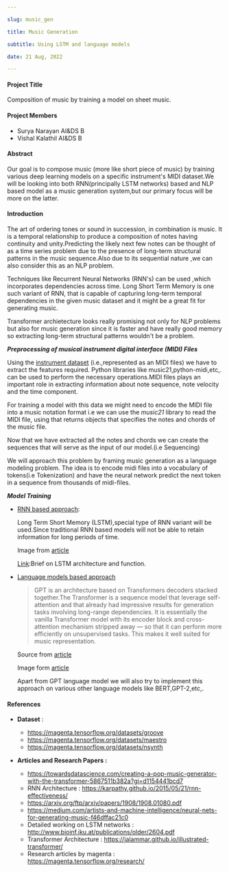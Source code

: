 ```yaml
---

slug: music_gen

title: Music Generation

subtitle: Using LSTM and language models

date: 21 Aug, 2022

---
```

#### Project Title

Composition of music by training a model on sheet music.

#### Project Members

- Surya Narayan AI&DS B
- Vishal Kalathil AI&DS B

#### Abstract

Our goal is to compose music (more like short piece of music) by training various deep learning models on a specific instrument's MIDI dataset.We will be looking into both RNN(principally LSTM networks) based and NLP based model as a music generation system,but our primary focus will be more on the latter.

#### Introduction

The art of ordering tones or sound in succession, in combination is music. It is a temporal relationship to produce a composition of notes having continuity and unity.Predicting the likely next few notes can be thought of as a time series problem due to the presence of long-term structural patterns in the music sequence.Also due to its sequential nature ,we can also consider this as an NLP problem.

Techniques like Recurrent Neural Networks (RNN's) can be used ,which incorporates dependencies across time. Long Short Term Memory is one such variant of RNN, that is capable of capturing long-term temporal dependencies in the given music dataset and it might be a great fit for generating music.

Transformer archietecture looks really promising not only for NLP problems but also for music generation since it is faster and have really good memory so extracting long-term structural patterns wouldn't be a problem.

_**Preprocessing of musical instrument digital interface (MIDI) Files**_

Using the <a href='https://magenta.tensorflow.org/datasets/'>instrument dataset</a> (i.e.,represented as an MIDI files) we have to extract the features required. Python libraries like music21,python-midi,etc,. can be used to perform the necessary operations.MIDI files plays an important role in extracting information about note sequence, note velocity and the time component.

For training a model with this data we might need to encode the MIDI file into a music notation format i.e we can use the _music21_ library to read the MIDI file, using that returns objects that specifies the notes and chords of the music file.

Now that we have extracted all the notes and chords we can create the sequences that will serve as the input of our model.(i.e Sequencing)

We will approach this problem by framing music generation as a language modeling problem. The idea is to encode midi files into a vocabulary of tokens(i.e Tokenization) and have the neural network predict the next token in a sequence from thousands of midi-files.

_**Model Training**_

- <u>RNN based approach</u>:

	Long Term Short Memory (LSTM),special type of RNN variant will be used.Since traditional RNN based models will not be able to retain information for long periods of time.
	
	Image from <a href='https://towardsdatascience.com/neural-networks-for-music-generation-97c983b50204?gi=57ecd2161d78'>article</a> 
		
	<a href="https://arxiv.org/pdf/1909.09586.pdf">Link</a>:Brief on LSTM architecture and function. 

-  <u>Language models based approach</u>

   >	GPT is an architecture based on Transformers decoders stacked together.The Transformer is a sequence model that leverage self-attention and that already had impressive results for generation tasks involving long-range dependencies. It is essentially the vanilla Transformer model with its encoder block and cross-attention mechanism stripped away — so that it can perform more efficiently on unsupervised tasks. This makes it well suited for music representation.
	
	Source from <a href='https://towardsdatascience.com/neural-networks-for-music-generation-97c983b50204?gi=57ecd2161d78'>article</a> 
		
	Image form <a href='https://towardsdatascience.com/creating-a-pop-music-generator-with-the-transformer-5867511b382a?gi=d1154441bcd7'>article</a>
	
	Apart from GPT language model we will also try to implement this approach on various other language models like BERT,GPT-2,etc,. 
		
#### References
- **Dataset** :
  - <https://magenta.tensorflow.org/datasets/groove>
  - <https://magenta.tensorflow.org/datasets/maestro>
  - <https://magenta.tensorflow.org/datasets/nsynth>
  
- **Articles and Research Papers :**
	- <https://towardsdatascience.com/creating-a-pop-music-generator-with-the-transformer-5867511b382a?gi=d1154441bcd7>
	- RNN Architecture : <https://karpathy.github.io/2015/05/21/rnn-effectiveness/>
	- <https://arxiv.org/ftp/arxiv/papers/1908/1908.01080.pdf>
	- <https://medium.com/artists-and-machine-intelligence/neural-nets-for-generating-music-f46dffac21c0>
	- Detailed working on LSTM networks : <http://www.bioinf.jku.at/publications/older/2604.pdf>
	- Transformer Architecture : <https://jalammar.github.io/illustrated-transformer/>
	- Research articles by magenta : <https://magenta.tensorflow.org/research/>